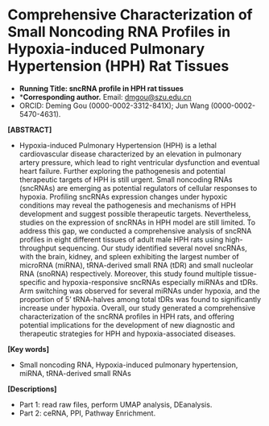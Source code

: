 # Comprehensive Characterization of Small Noncoding RNA Profiles in Hypoxia-induced Pulmonary Hypertension (HPH) Rat Tissues
- **Running Title: sncRNA profile in HPH rat tissues**
- ***Corresponding author.** Email: dmgou@szu.edu.cn
- ORCID: Deming Gou (0000-0002-3312-841X); Jun Wang (0000-0002-5470-4631).

**[ABSTRACT]**
- Hypoxia-induced Pulmonary Hypertension (HPH) is a lethal cardiovascular disease characterized by an elevation in pulmonary artery pressure, which lead to right ventricular dysfunction and eventual heart failure. Further exploring the pathogenesis and potential therapeutic targets of HPH is still urgent. Small noncoding RNAs (sncRNAs) are emerging as potential regulators of cellular responses to hypoxia. Profiling sncRNAs expression changes under hypoxic conditions may reveal the pathogenesis and mechanisms of HPH development and suggest possible therapeutic targets. Nevertheless, studies on the expression of sncRNAs in HPH model are still limited. To address this gap, we conducted a comprehensive analysis of sncRNA profiles in eight different tissues of adult male HPH rats using high-throughput sequencing. Our study identified several novel sncRNAs, with the brain, kidney, and spleen exhibiting the largest number of microRNA (miRNA), tRNA-derived small RNA (tDR) and small nucleolar RNA (snoRNA) respectively. Moreover, this study found multiple tissue-specific and hypoxia-responsive sncRNAs especially miRNAs and tDRs. Arm switching was observed for several miRNAs under hypoxia, and the proportion of 5’ tRNA-halves among total tDRs was found to significantly increase under hypoxia. Overall, our study generated a comprehensive characterization of the sncRNA profiles in HPH rats, and offering potential implications for the development of new diagnostic and therapeutic strategies for HPH and hypoxia-associated diseases.

**[Key words]**
- Small noncoding RNA, Hypoxia-induced pulmonary hypertension, miRNA, tRNA-derived small RNAs

**[Descriptions]**
-  Part 1: read raw files, perform UMAP analysis, DEanalysis.
-  Part 2: ceRNA, PPI, Pathway Enrichment.
